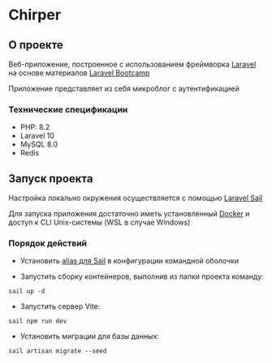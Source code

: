# Chirper

## О проекте

Веб-приложение, построенное с использованием фреймворка [Laravel](https://github.com/laravel/laravel) 
на основе материалов [Laravel Bootcamp](https://bootcamp.laravel.com/)

Приложение представляет из себя микроблог с аутентификацией

### Технические спецификации
- PHP: 8.2
- Laravel 10
- MySQL 8.0
- Redis

## Запуск проекта

Настройка локально окружения осуществляется с помощью [Laravel Sail](https://laravel.com/docs/10.x/sail)

Для запуска приложения достаточно иметь установленный [Docker](https://www.docker.com/) 
и доступ к CLI Unix-сиcтемы (WSL в случае Windows)

### Порядок действий

- Установить [alias для Sail](https://laravel.com/docs/10.x/sail#configuring-a-shell-alias) 
в конфигурации командной оболочки

- Запустить сборку контейнеров, выполнив из папки проекта команду:
```shell
sail up -d
```

- Запустить сервер Vite:
```shell
sail npm run dev
```

- Установить миграции для базы данных:
```shell
sail artisan migrate --seed
```
